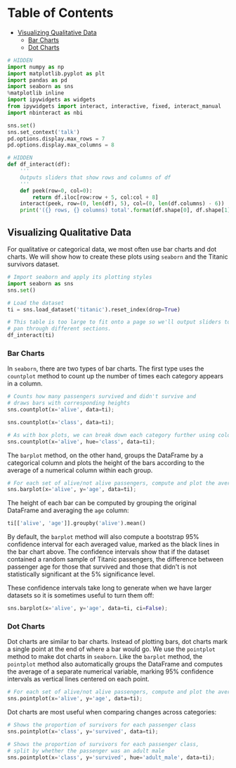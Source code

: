 
<h1>Table of Contents<span class="tocSkip"></span></h1>
<div class="toc"><ul class="toc-item"><li><span><a href="#Visualizing-Qualitative-Data" data-toc-modified-id="Visualizing-Qualitative-Data-1">Visualizing Qualitative Data</a></span><ul class="toc-item"><li><span><a href="#Bar-Charts" data-toc-modified-id="Bar-Charts-1.1">Bar Charts</a></span></li><li><span><a href="#Dot-Charts" data-toc-modified-id="Dot-Charts-1.2">Dot Charts</a></span></li></ul></li></ul></div>


```python
# HIDDEN
import numpy as np
import matplotlib.pyplot as plt
import pandas as pd
import seaborn as sns
%matplotlib inline
import ipywidgets as widgets
from ipywidgets import interact, interactive, fixed, interact_manual
import nbinteract as nbi

sns.set()
sns.set_context('talk')
pd.options.display.max_rows = 7
pd.options.display.max_columns = 8
```


```python
# HIDDEN
def df_interact(df):
    '''
    Outputs sliders that show rows and columns of df
    '''
    def peek(row=0, col=0):
        return df.iloc[row:row + 5, col:col + 8]
    interact(peek, row=(0, len(df), 5), col=(0, len(df.columns) - 6))
    print('({} rows, {} columns) total'.format(df.shape[0], df.shape[1]))
```

## Visualizing Qualitative Data

For qualitative or categorical data, we most often use bar charts and dot charts. We will show how to create these plots using `seaborn` and the Titanic survivors dataset.


```python
# Import seaborn and apply its plotting styles
import seaborn as sns
sns.set()

# Load the dataset
ti = sns.load_dataset('titanic').reset_index(drop=True)

# This table is too large to fit onto a page so we'll output sliders to
# pan through different sections.
df_interact(ti)
```

### Bar Charts

In `seaborn`, there are two types of bar charts. The first type uses the `countplot` method to count up the number of times each category appears in a column.


```python
# Counts how many passengers survived and didn't survive and
# draws bars with corresponding heights
sns.countplot(x='alive', data=ti);
```


```python
sns.countplot(x='class', data=ti);
```


```python
# As with box plots, we can break down each category further using color
sns.countplot(x='alive', hue='class', data=ti);
```

The `barplot` method, on the other hand, groups the DataFrame by a categorical column and plots the height of the bars according to the average of a numerical column within each group.


```python
# For each set of alive/not alive passengers, compute and plot the average age.
sns.barplot(x='alive', y='age', data=ti);
```

The height of each bar can be computed by grouping the original DataFrame and averaging the `age` column:


```python
ti[['alive', 'age']].groupby('alive').mean()
```

By default, the `barplot` method will also compute a bootstrap 95% confidence interval for each averaged value, marked as the black lines in the bar chart above. The confidence intervals show that if the dataset contained a random sample of Titanic passengers, the difference between passenger age for those that survived and those that didn't is not statistically significant at the 5% significance level.

These confidence intervals take long to generate when we have larger datasets so it is sometimes useful to turn them off:


```python
sns.barplot(x='alive', y='age', data=ti, ci=False);
```

### Dot Charts

Dot charts are similar to bar charts. Instead of plotting bars, dot charts mark a single point at the end of where a bar would go. We use the `pointplot` method to make dot charts in `seaborn`. Like the `barplot` method, the `pointplot` method also automatically groups the DataFrame and computes the average of a separate numerical variable, marking 95% confidence intervals as vertical lines centered on each point.


```python
# For each set of alive/not alive passengers, compute and plot the average age.
sns.pointplot(x='alive', y='age', data=ti);
```

Dot charts are most useful when comparing changes across categories:


```python
# Shows the proportion of survivors for each passenger class
sns.pointplot(x='class', y='survived', data=ti);
```


```python
# Shows the proportion of survivors for each passenger class,
# split by whether the passenger was an adult male
sns.pointplot(x='class', y='survived', hue='adult_male', data=ti);
```
